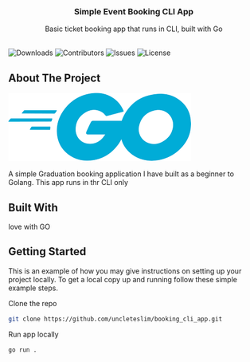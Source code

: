 <br/>
<p align="center">
  <h3 align="center">Simple Event Booking CLI App</h3>

  <p align="center">
    Basic ticket booking app that runs in CLI, built with Go
    <br/>
    <br/>
  </p>
</p>

![Downloads](https://img.shields.io/github/downloads/uncleteslim/booking_cli_app/total) ![Contributors](https://img.shields.io/github/contributors/uncleteslim/booking_cli_app?color=dark-green) ![Issues](https://img.shields.io/github/issues/uncleteslim/booking_cli_app) ![License](https://img.shields.io/github/license/uncleteslim/booking_cli_app) 

## About The Project

![Screen Shot](go.png)

A simple Graduation booking application I have built as a beginner to Golang. This app runs in thr CLI only
## Built With
love with GO

## Getting Started

This is an example of how you may give instructions on setting up your project locally.
To get a local copy up and running follow these simple example steps.



Clone the repo

```sh
git clone https://github.com/uncleteslim/booking_cli_app.git
```

Run app locally

```sh
go run .
```
